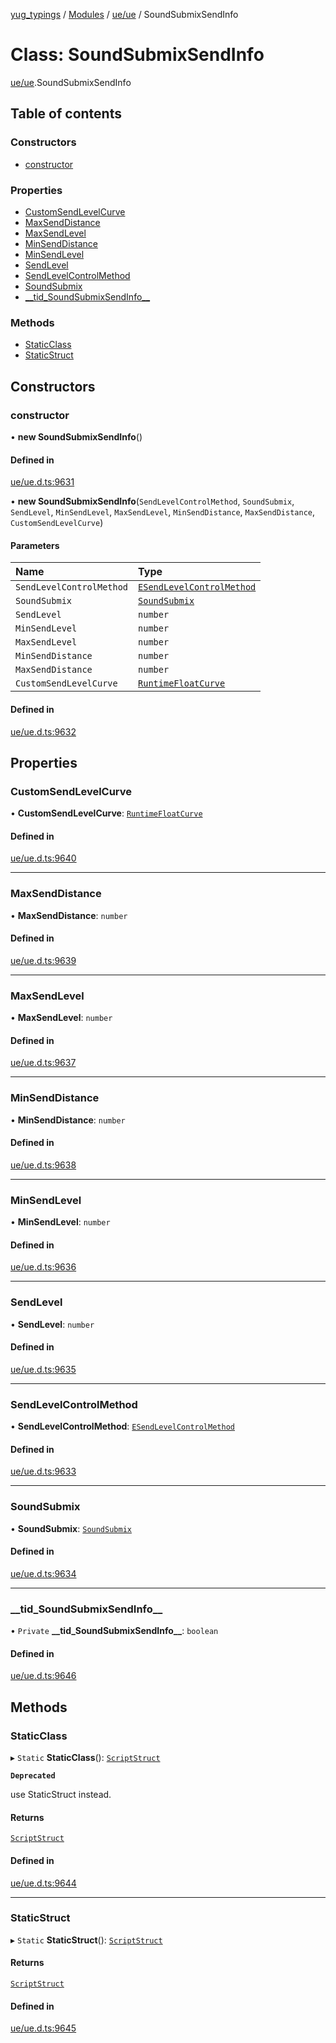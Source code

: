 [yug_typings](../README.md) / [Modules](../modules.md) / [ue/ue](../modules/ue_ue.md) / SoundSubmixSendInfo

# Class: SoundSubmixSendInfo

[ue/ue](../modules/ue_ue.md).SoundSubmixSendInfo

## Table of contents

### Constructors

- [constructor](ue_ue.SoundSubmixSendInfo.md#constructor)

### Properties

- [CustomSendLevelCurve](ue_ue.SoundSubmixSendInfo.md#customsendlevelcurve)
- [MaxSendDistance](ue_ue.SoundSubmixSendInfo.md#maxsenddistance)
- [MaxSendLevel](ue_ue.SoundSubmixSendInfo.md#maxsendlevel)
- [MinSendDistance](ue_ue.SoundSubmixSendInfo.md#minsenddistance)
- [MinSendLevel](ue_ue.SoundSubmixSendInfo.md#minsendlevel)
- [SendLevel](ue_ue.SoundSubmixSendInfo.md#sendlevel)
- [SendLevelControlMethod](ue_ue.SoundSubmixSendInfo.md#sendlevelcontrolmethod)
- [SoundSubmix](ue_ue.SoundSubmixSendInfo.md#soundsubmix)
- [\_\_tid\_SoundSubmixSendInfo\_\_](ue_ue.SoundSubmixSendInfo.md#__tid_soundsubmixsendinfo__)

### Methods

- [StaticClass](ue_ue.SoundSubmixSendInfo.md#staticclass)
- [StaticStruct](ue_ue.SoundSubmixSendInfo.md#staticstruct)

## Constructors

### constructor

• **new SoundSubmixSendInfo**()

#### Defined in

[ue/ue.d.ts:9631](https://github.com/YugMetaverse/yug_typings/blob/b7d9b19/ue/ue.d.ts#L9631)

• **new SoundSubmixSendInfo**(`SendLevelControlMethod`, `SoundSubmix`, `SendLevel`, `MinSendLevel`, `MaxSendLevel`, `MinSendDistance`, `MaxSendDistance`, `CustomSendLevelCurve`)

#### Parameters

| Name | Type |
| :------ | :------ |
| `SendLevelControlMethod` | [`ESendLevelControlMethod`](../enums/ue_ue.ESendLevelControlMethod.md) |
| `SoundSubmix` | [`SoundSubmix`](ue_ue.SoundSubmix.md) |
| `SendLevel` | `number` |
| `MinSendLevel` | `number` |
| `MaxSendLevel` | `number` |
| `MinSendDistance` | `number` |
| `MaxSendDistance` | `number` |
| `CustomSendLevelCurve` | [`RuntimeFloatCurve`](ue_ue.RuntimeFloatCurve.md) |

#### Defined in

[ue/ue.d.ts:9632](https://github.com/YugMetaverse/yug_typings/blob/b7d9b19/ue/ue.d.ts#L9632)

## Properties

### CustomSendLevelCurve

• **CustomSendLevelCurve**: [`RuntimeFloatCurve`](ue_ue.RuntimeFloatCurve.md)

#### Defined in

[ue/ue.d.ts:9640](https://github.com/YugMetaverse/yug_typings/blob/b7d9b19/ue/ue.d.ts#L9640)

___

### MaxSendDistance

• **MaxSendDistance**: `number`

#### Defined in

[ue/ue.d.ts:9639](https://github.com/YugMetaverse/yug_typings/blob/b7d9b19/ue/ue.d.ts#L9639)

___

### MaxSendLevel

• **MaxSendLevel**: `number`

#### Defined in

[ue/ue.d.ts:9637](https://github.com/YugMetaverse/yug_typings/blob/b7d9b19/ue/ue.d.ts#L9637)

___

### MinSendDistance

• **MinSendDistance**: `number`

#### Defined in

[ue/ue.d.ts:9638](https://github.com/YugMetaverse/yug_typings/blob/b7d9b19/ue/ue.d.ts#L9638)

___

### MinSendLevel

• **MinSendLevel**: `number`

#### Defined in

[ue/ue.d.ts:9636](https://github.com/YugMetaverse/yug_typings/blob/b7d9b19/ue/ue.d.ts#L9636)

___

### SendLevel

• **SendLevel**: `number`

#### Defined in

[ue/ue.d.ts:9635](https://github.com/YugMetaverse/yug_typings/blob/b7d9b19/ue/ue.d.ts#L9635)

___

### SendLevelControlMethod

• **SendLevelControlMethod**: [`ESendLevelControlMethod`](../enums/ue_ue.ESendLevelControlMethod.md)

#### Defined in

[ue/ue.d.ts:9633](https://github.com/YugMetaverse/yug_typings/blob/b7d9b19/ue/ue.d.ts#L9633)

___

### SoundSubmix

• **SoundSubmix**: [`SoundSubmix`](ue_ue.SoundSubmix.md)

#### Defined in

[ue/ue.d.ts:9634](https://github.com/YugMetaverse/yug_typings/blob/b7d9b19/ue/ue.d.ts#L9634)

___

### \_\_tid\_SoundSubmixSendInfo\_\_

• `Private` **\_\_tid\_SoundSubmixSendInfo\_\_**: `boolean`

#### Defined in

[ue/ue.d.ts:9646](https://github.com/YugMetaverse/yug_typings/blob/b7d9b19/ue/ue.d.ts#L9646)

## Methods

### StaticClass

▸ `Static` **StaticClass**(): [`ScriptStruct`](ue_ue.ScriptStruct.md)

**`Deprecated`**

use StaticStruct instead.

#### Returns

[`ScriptStruct`](ue_ue.ScriptStruct.md)

#### Defined in

[ue/ue.d.ts:9644](https://github.com/YugMetaverse/yug_typings/blob/b7d9b19/ue/ue.d.ts#L9644)

___

### StaticStruct

▸ `Static` **StaticStruct**(): [`ScriptStruct`](ue_ue.ScriptStruct.md)

#### Returns

[`ScriptStruct`](ue_ue.ScriptStruct.md)

#### Defined in

[ue/ue.d.ts:9645](https://github.com/YugMetaverse/yug_typings/blob/b7d9b19/ue/ue.d.ts#L9645)

